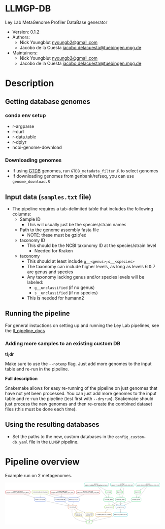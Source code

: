 LLMGP-DB
========

Ley Lab MetaGenome Profiler DataBase generator

* Version: 0.1.2
* Authors:
  * Nick Youngblut <nyoungb2@gmail.com>
  * Jacobo de la Cuesta <jacobo.delacuesta@tuebingen.mpg.de>
* Maintainers:
  * Nick Youngblut <nyoungb2@gmail.com>
  * Jacobo de la Cuesta <jacobo.delacuesta@tuebingen.mpg.de>


# Description

## Getting database genomes

### conda env setup

* r-argparse
* r-curl
* r-data.table
* r-dplyr
* ncbi-genome-download

### Downloading genomes

* If using [GTDB](https://gtdb.ecogenomic.org/) genomes, run `GTDB_metadata_filter.R` to select genomes
* If downloading genomes from genbank/refseq, you can use `genome_download.R`

## Input data (`samples.txt` file)

* The pipeline requires a tab-delimited table that includes the following columns:
  * Sample ID
    * This will usually just be the species/strain names
  * Path to the genome assembly fasta file
    * NOTE: these must be gzip'ed
  * taxonomy ID
    * This should be the NCBI taxonomy ID at the species/strain level
      * Needed for Kraken
  * taxonomy
    * This should at least include `g__<genus>;s__<species>`
    * The taxonomy can include higher levels, as long as levels 6 & 7 are genus and species
    * Any taxonomy lacking genus and/or species levels will be labeled:
      * `g__unclassified`  (if no genus)
      * `s__unclassified`  (if no species)
    * This is needed for humann2
    
## Running the pipeline

For general instuctions on setting up and running the Ley Lab pipelines, see the [ll_pipeline_docs](https://gitlab.tuebingen.mpg.de/leylabmpi/pipelines/ll_pipeline_docs)

### Adding more samples to an existing custom DB

**tl;dr**

Make sure to use the `--notemp` flag. Just add more genomes to the input table and re-run in the pipeline.

**Full description**

Snakemake allows for easy re-running of the pipeline on just genomes that have not yet been processed.
You can just add more genomes to the input table and re-run the pipeline (test first with `--dryrun`).
Snakemake should just process the new genomes and then re-create the combined dataset files (this must be done each time).


## Using the resulting databases

* Set the paths to the new, custom databases in the `config_custom-db.yaml` file in the `LLMGP` pipeline.


# Pipeline overview

Example run on 2 metagenomes. 

![DAG](./llmgp-db_dag.png)

